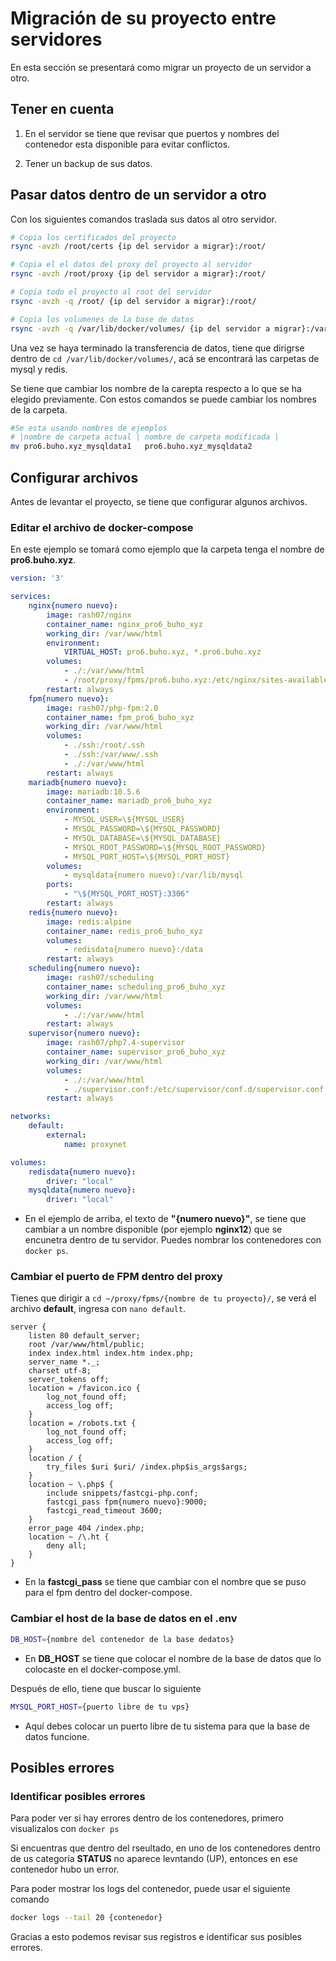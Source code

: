 # Migración de su proyecto entre servidores

En esta sección se presentará como migrar un proyecto de un servidor a otro.

## Tener en cuenta

1. En el servidor se tiene que revisar que puertos y nombres del contenedor esta disponible para evitar conflictos.

2. Tener un backup de sus datos.

## Pasar datos dentro de un servidor a otro

Con los siguientes comandos traslada sus datos al otro servidor.

```bash
# Copia los certificados del proyecto
rsync -avzh /root/certs {ip del servidor a migrar}:/root/ 

# Copia el el datos del proxy del proyecto al servidor
rsync -avzh /root/proxy {ip del servidor a migrar}:/root/              

# Copia todo el proyecto al root del servidor
rsync -avzh -q /root/ {ip del servidor a migrar}:/root/                

# Copia los volumenes de la base de datos
rsync -avzh -q /var/lib/docker/volumes/ {ip del servidor a migrar}:/var/lib/docker/volumes/ 
```

Una vez se haya terminado la transferencia de datos, tiene que dirigrse dentro de ```cd /var/lib/docker/volumes/```, acá se encontrará las carpetas de mysql y redis.

Se tiene que cambiar los nombre de la carepta respecto a lo que se ha elegido previamente. Con estos comandos se puede cambiar los nombres de la carpeta.
```bash
#Se esta usando nombres de ejemplos
# |nombre de carpeta actual | nombre de carpeta modificada |    
mv pro6.buho.xyz_mysqldata1   pro6.buho.xyz_mysqldata2
```

## Configurar archivos 

Antes de levantar el proyecto, se tiene que configurar algunos archivos.

### Editar el archivo de docker-compose

En este ejemplo se tomará como ejemplo que la carpeta tenga el nombre de **pro6.buho.xyz**.

```yaml title="docker-compose.yml"
version: '3'

services:
    nginx{numero nuevo}:
        image: rash07/nginx
        container_name: nginx_pro6_buho_xyz
        working_dir: /var/www/html
        environment:
            VIRTUAL_HOST: pro6.buho.xyz, *.pro6.buho.xyz
        volumes:
            - ./:/var/www/html
            - /root/proxy/fpms/pro6.buho.xyz:/etc/nginx/sites-available
        restart: always
    fpm{numero nuevo}:
        image: rash07/php-fpm:2.0
        container_name: fpm_pro6_buho_xyz
        working_dir: /var/www/html
        volumes:
            - ./ssh:/root/.ssh
            - ./ssh:/var/www/.ssh
            - ./:/var/www/html
        restart: always
    mariadb{numero nuevo}:
        image: mariadb:10.5.6
        container_name: mariadb_pro6_buho_xyz
        environment:
            - MYSQL_USER=\${MYSQL_USER}
            - MYSQL_PASSWORD=\${MYSQL_PASSWORD}
            - MYSQL_DATABASE=\${MYSQL_DATABASE}
            - MYSQL_ROOT_PASSWORD=\${MYSQL_ROOT_PASSWORD}
            - MYSQL_PORT_HOST=\${MYSQL_PORT_HOST}
        volumes:
            - mysqldata{numero nuevo}:/var/lib/mysql
        ports:
            - "\${MYSQL_PORT_HOST}:3306"
        restart: always
    redis{numero nuevo}:
        image: redis:alpine
        container_name: redis_pro6_buho_xyz
        volumes:
            - redisdata{numero nuevo}:/data
        restart: always
    scheduling{numero nuevo}:
        image: rash07/scheduling
        container_name: scheduling_pro6_buho_xyz
        working_dir: /var/www/html
        volumes:
            - ./:/var/www/html
        restart: always
    supervisor{numero nuevo}:
        image: rash07/php7.4-supervisor
        container_name: supervisor_pro6_buho_xyz
        working_dir: /var/www/html
        volumes:
            - ./:/var/www/html
            - ./supervisor.conf:/etc/supervisor/conf.d/supervisor.conf
        restart: always

networks:
    default:
        external:
            name: proxynet

volumes:
    redisdata{numero nuevo}:
        driver: "local"
    mysqldata{numero nuevo}:
        driver: "local"
```

* En el ejemplo de arriba, el texto de **"{numero nuevo}"**, se tiene que cambiar a un nombre disponible (por ejemplo **nginx12**) que se encunetra dentro de tu servidor. Puedes nombrar los contenedores con ```docker ps```.

### Cambiar el puerto de FPM dentro del proxy

Tienes que dirigir a ```cd ~/proxy/fpms/{nombre de tu proyecto}/```, se verá el archivo **default**, ingresa con ```nano default```.

```nginx title="default"
server {
    listen 80 default_server;
    root /var/www/html/public;
    index index.html index.htm index.php;
    server_name *._;
    charset utf-8;
    server_tokens off;
    location = /favicon.ico {
        log_not_found off;
        access_log off;
    }
    location = /robots.txt {
        log_not_found off;
        access_log off;
    }
    location / {
        try_files $uri $uri/ /index.php$is_args$args;
    }
    location ~ \.php$ {
        include snippets/fastcgi-php.conf;
        fastcgi_pass fpm{numero nuevo}:9000;
        fastcgi_read_timeout 3600;
    }
    error_page 404 /index.php;
    location ~ /\.ht {
        deny all;
    }
}
```

* En la **fastcgi_pass** se tiene que cambiar con el nombre que se puso para el fpm dentro del docker-compose.


### Cambiar el host de la base de datos en el .env 

```bash title=".env"
DB_HOST={nombre del contenedor de la base dedatos}
```

* En **DB_HOST** se tiene que colocar el nombre de la base de datos que lo colocaste en el docker-compose.yml.

Después de ello, tiene que buscar lo siguiente
```bash title=".env"
MYSQL_PORT_HOST={puerto libre de tu vps}
```

* Aquí debes colocar un puerto libre de tu sistema para que la base de datos funcione.

## Posibles errores

### Identificar posibles errores

Para poder ver si hay errores dentro de los contenedores, primero visualizalos con ```docker ps```

Si encuentras que dentro del rseultado, en uno de los contenedores dentro de us categoría **STATUS** no aparece levntando (UP), entonces en ese contenedor hubo un error.

Para poder mostrar los logs del contenedor, puede usar el siguiente comando

```bash
docker logs --tail 20 {contenedor}
```

Gracias a esto podemos revisar sus registros e identificar sus posibles errores.

